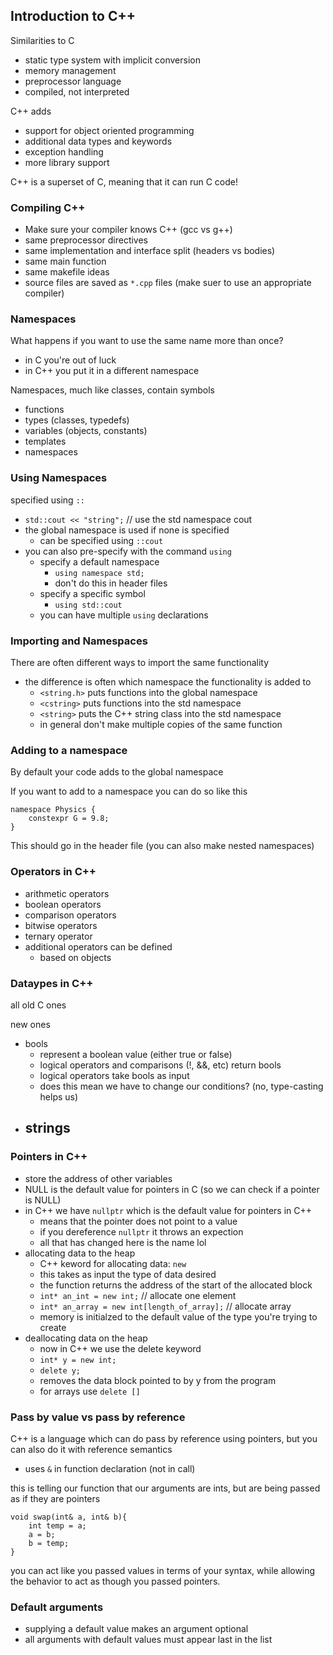 ## Introduction to C++

Similarities to C
- static type system with implicit conversion
- memory management
- preprocessor language
- compiled, not interpreted

C++ adds
- support for object oriented programming
- additional data types and keywords
- exception handling
- more library support

C++ is a superset of C, meaning that it can run C code!

### Compiling C++

- Make sure your compiler knows C++ (gcc vs g++)
- same preprocessor directives
- same implementation and interface split (headers vs bodies)
- same main function
- same makefile ideas
- source files are saved as `*.cpp` files (make suer to use an appropriate compiler)


### Namespaces

What happens if you want to use the same name more than once?
- in C you're out of luck
- in C++ you put it in a different namespace

Namespaces, much like classes, contain symbols
- functions
- types (classes, typedefs)
- variables (objects, constants)
- templates
- namespaces

### Using Namespaces

specified using `::`
- `std::cout << "string";` // use the std namespace cout
- the global namespace is used if none is specified
    - can be specified using `::cout`
- you can also pre-specify with the command `using`
    - specify a default namespace
        - `using namespace std;` 
        - don't do this in header files
    - specify a specific symbol
        - `using std::cout` 
    - you can have multiple `using` declarations


### Importing and Namespaces

There are often different ways to import the same functionality
- the difference is often which namespace the functionality is added to
    - `<string.h>` puts functions into the global namespace
    - `<cstring>` puts functions into the std namespace
    - `<string>` puts the C++ string class into the std namespace
    - in general don't make multiple copies of the same function

### Adding to a namespace

By default your code adds to the global namespace

If you want to add to a namespace you can do so like this

```
namespace Physics {
    constexpr G = 9.8;
}
```

This should go in the header file (you can also make nested namespaces)

### Operators in C++

- arithmetic operators
- boolean operators
- comparison operators
- bitwise operators
- ternary operator
- additional operators can be defined
    - based on objects


### Dataypes in C++

all old C ones

new ones
- bools
    - represent a boolean value (either true or false)
    - logical operators and comparisons (!, &&, etc) return bools
    - logical operators take bools as input
    - does this mean we have to change our conditions? (no, type-casting helps us)
- strings
    - 


### Pointers in C++

- store the address of other variables
- NULL is the default value for pointers in C (so we can check if a pointer is NULL)
- in C++ we have `nullptr` which is the default value for pointers in C++
    - means that the pointer does not point to a value
    - if you dereference `nullptr` it throws an expection
    - all that has changed here is the name lol
- allocating data to the heap
    - C++ keword for allocating data: `new` 
    - this takes as input the type of data desired
    - the function returns the address of the start of the allocated block
    - `int* an_int = new int;`  // allocate one element
    - `int* an_array = new int[length_of_array];` // allocate array
    - memory is initialzed to the default value of the type you're trying to create
- deallocating data on the heap
    - now in C++ we use the delete keyword 
    - `int* y = new int;`
    - `delete y;`
    - removes the data block pointed to by y from the program
    - for arrays use `delete []`

### Pass by value vs pass by reference

C++ is a language which can do pass by reference using pointers, but you can also do it with reference semantics
- uses `&` in function declaration (not in call)

this is telling our function that our arguments are ints, but are being passed as if they are pointers
```
void swap(int& a, int& b){
    int temp = a;
    a = b;
    b = temp;
}
```

you can act like you passed values in terms of your syntax, while allowing the behavior to act as though you passed pointers.

### Default arguments

- supplying a default value makes an argument optional
- all arguments with default values must appear last in the list











